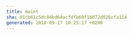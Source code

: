```yaml
---
title: maint
sha: 01cb61c5dc84bd64acfdfb69f1b072d026cfa114
generated: 2018-09-17 10:25:17 +0200
---
```

